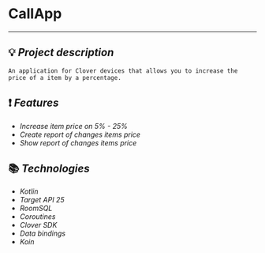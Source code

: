 ﻿# CallApp
___
## :bulb: ***Project description***

    An application for Clover devices that allows you to increase the price of a item by a percentage.
    
## :exclamation: ***Features***

+ *Increase item price on 5% - 25%*
+ *Create report of changes items price*
+ *Show report of changes items price*
    
## :books: ***Technologies***

+ *Kotlin*
+ *Target API 25*
+ *RoomSQL*
+ *Coroutines*
+ *Clover SDK*
+ *Data bindings*
+ *Koin*
